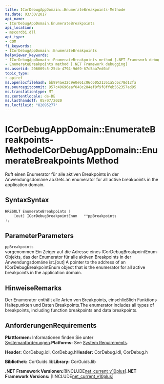 ```yaml
---
title: ICorDebugAppDomain::EnumerateBreakpoints-Methode
ms.date: 03/30/2017
api_name:
- ICorDebugAppDomain.EnumerateBreakpoints
api_location:
- mscordbi.dll
api_type:
- COM
f1_keywords:
- ICorDebugAppDomain::EnumerateBreakpoints
helpviewer_keywords:
- ICorDebugAppDomain::EnumerateBreakpoints method [.NET Framework debugging]
- EnumerateBreakpoints method [.NET Framework debugging]
ms.assetid: 206069c5-25cb-4794-9d69-67c5aa7ed0af
topic_type:
- apiref
ms.openlocfilehash: bb994ae32c9e0e61c06c60521361a5c6c78d12fa
ms.sourcegitcommit: 957c49696eaf048c284ef8f9f8ffeb562357ad95
ms.translationtype: MT
ms.contentlocale: de-DE
ms.lasthandoff: 05/07/2020
ms.locfileid: "82895277"
---
```

# <a name="icordebugappdomainenumeratebreakpoints-method"></a><span data-ttu-id="4532a-102">ICorDebugAppDomain::EnumerateBreakpoints-Methode</span><span class="sxs-lookup"><span data-stu-id="4532a-102">ICorDebugAppDomain::EnumerateBreakpoints Method</span></span>
<span data-ttu-id="4532a-103">Ruft einen Enumerator für alle aktiven Breakpoints in der Anwendungsdomäne ab.</span><span class="sxs-lookup"><span data-stu-id="4532a-103">Gets an enumerator for all active breakpoints in the application domain.</span></span>  
  
## <a name="syntax"></a><span data-ttu-id="4532a-104">Syntax</span><span class="sxs-lookup"><span data-stu-id="4532a-104">Syntax</span></span>  
  
```cpp  
HRESULT EnumerateBreakpoints (  
    [out] ICorDebugBreakpointEnum   **ppBreakpoints  
);  
```  
  
## <a name="parameters"></a><span data-ttu-id="4532a-105">Parameter</span><span class="sxs-lookup"><span data-stu-id="4532a-105">Parameters</span></span>  
 `ppBreakpoints`  
 <span data-ttu-id="4532a-106">vorgenommen Ein Zeiger auf die Adresse eines ICorDebugBreakpointEnum-Objekts, das der Enumerator für alle aktiven Breakpoints in der Anwendungsdomäne ist.</span><span class="sxs-lookup"><span data-stu-id="4532a-106">[out] A pointer to the address of an ICorDebugBreakpointEnum object that is the enumerator for all active breakpoints in the application domain.</span></span>  
  
## <a name="remarks"></a><span data-ttu-id="4532a-107">Hinweise</span><span class="sxs-lookup"><span data-stu-id="4532a-107">Remarks</span></span>  
 <span data-ttu-id="4532a-108">Der Enumerator enthält alle Arten von Breakpoints, einschließlich Funktions Haltepunkten und Daten Breakpoints.</span><span class="sxs-lookup"><span data-stu-id="4532a-108">The enumerator includes all types of breakpoints, including function breakpoints and data breakpoints.</span></span>  
  
## <a name="requirements"></a><span data-ttu-id="4532a-109">Anforderungen</span><span class="sxs-lookup"><span data-stu-id="4532a-109">Requirements</span></span>  
 <span data-ttu-id="4532a-110">**Plattformen:** Informationen finden Sie unter [Systemanforderungen](../../get-started/system-requirements.md).</span><span class="sxs-lookup"><span data-stu-id="4532a-110">**Platforms:** See [System Requirements](../../get-started/system-requirements.md).</span></span>  
  
 <span data-ttu-id="4532a-111">**Header:** CorDebug.idl, CorDebug.h</span><span class="sxs-lookup"><span data-stu-id="4532a-111">**Header:** CorDebug.idl, CorDebug.h</span></span>  
  
 <span data-ttu-id="4532a-112">**Bibliothek:** CorGuids.lib</span><span class="sxs-lookup"><span data-stu-id="4532a-112">**Library:** CorGuids.lib</span></span>  
  
 <span data-ttu-id="4532a-113">**.NET Framework Versionen:**[!INCLUDE[net_current_v10plus](../../../../includes/net-current-v10plus-md.md)]</span><span class="sxs-lookup"><span data-stu-id="4532a-113">**.NET Framework Versions:** [!INCLUDE[net_current_v10plus](../../../../includes/net-current-v10plus-md.md)]</span></span>

